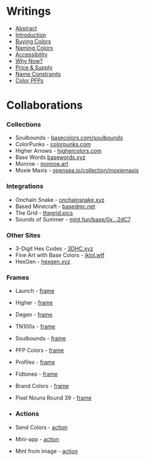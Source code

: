 # Writings

- [Abstract](https://paragraph.xyz/@basecolors/abstract)
- [Introduction](https://paragraph.xyz/@basecolors/introduction)
- [Buying Colors](https://paragraph.xyz/@basecolors/buying-colors)
- [Naming Colors](https://paragraph.xyz/@basecolors/naming-colors)
- [Accessibility](https://paragraph.xyz/@basecolors/accessibility)
- [Why Now?](https://paragraph.xyz/@basecolors/why-now)
- [Price & Supply](https://paragraph.xyz/@basecolors/price-and-supply)
- [Name Constraints](https://paragraph.xyz/@basecolors/color-name-constraints)
- [Color PFPs](https://paragraph.xyz/@basecolors/color-pfps)

# Collaborations

### Collections

- Soulbounds - [basecolors.com/soulbounds](https://basecolors.com/soulbounds)
- ColorPunks - [colorpunks.com](https://colorpunks.com)
- Higher Arrows - [highercolors.com](https://highercolors.com)
- Base Words [basewords.xyz](https://www.basewords.xyz/)
- Monroe - [monroe.art](https://monroe.art)
- Moxie Maxis - [opensea.io/collection/moxiemaxis](https://opensea.io/collection/moxiemaxis)

### Integrations

- Onchain Snake - [onchainsnake.xyz](https://onchainsnake.xyz)
- Based Minecraft - [basedmc.net](https://basedmc.net)
- The Grid - [thegrid.pics](https://thegrid.pics)
- Sounds of Summer - [mint.fun/base/0x…2dC7](https://mint.fun/base/0x06F2075d5a9f8Ca18f7FD13b4E18F78304eC2dC7)

### Other Sites

- 3-Digit Hex Codes - [3DHC.xyz](https://3DHC.xyz)
- Fine Art with Base Colors - [jklol.wtf](https://jklol.wtf)
- HexGen - [hexgen.xyz](https://hexgen.xyz/)

### Frames

- Launch - [frame](https://warpcast.com/jake/0xb4da666b)
- Higher - [frame]()
- Degen - [frame](https://warpcast.com/jake/0x301503d7)
- TN100x - [frame](https://warpcast.com/jake/0x3489ce01)
- Soulbounds - [frame](https://warpcast.com/jake/0xdaad0738)
- PFP Colors - [frame](https://warpcast.com/jake/0x3bab3791)
- Profiles - [frame](https://warpcast.com/johnson/0xbffbe88f)
- Fidtones - [frame](https://warpcast.com/bleu.eth/0x57608f12)
- Brand Colors - [frame]()
- Pixel Nouns Round 39 - [frame](https://warpcast.com/markcarey/0xc86b97b0)

- ### Actions

- Send Colors - [action](https://warpcast.com/~/add-cast-action?url=https%3A%2F%2Fbasecolors.com%2Fapi%2Fcast-action)
- Mini-app - [action](https://warpcast.com/~/add-cast-action?url=https%3A%2F%2Fbasecolors.com%2Fapi%2Fmini-app-cast-action)
- Mint from image - [action](https://warpcast.com/~/add-cast-action?url=https%3A%2F%2Fbasecolorpicker.vercel.app%2Fapi%2Faction)
